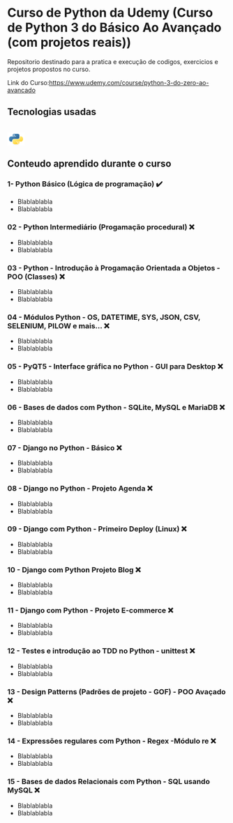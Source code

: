 # Curso de Python da Udemy (Curso de Python 3 do Básico Ao Avançado (com projetos reais))

Repositorio destinado para a pratica e execução de codigos, exercicios e projetos propostos no curso.

Link do Curso:https://www.udemy.com/course/python-3-do-zero-ao-avancado

## Tecnologias usadas
<div style="display: inline_block"><br>
  <img align="center" alt="Rafa-Python" height="30" width="40" src="https://raw.githubusercontent.com/devicons/devicon/master/icons/python/python-original.svg">
</div>

## Conteudo aprendido durante o curso

### 1- Python Básico (Lógica de programação) :heavy_check_mark:
- Blablablabla
- Blablablabla

### 02 - Python Intermediário (Progamação procedural) :x:
- Blablablabla
- Blablablabla
### 03 - Python - Introdução à Progamação Orientada a Objetos - POO (Classes) :x:
- Blablablabla
- Blablablabla
### 04 - Módulos Python - OS, DATETIME, SYS, JSON, CSV, SELENIUM, PILOW e mais... :x:
- Blablablabla
- Blablablabla
### 05 - PyQT5 - Interface gráfica no Python - GUI para Desktop :x:
- Blablablabla
- Blablablabla
### 06 - Bases de dados com Python - SQLite, MySQL e MariaDB :x:
- Blablablabla
- Blablablabla
### 07 - Django no Python - Básico :x:
- Blablablabla
- Blablablabla
### 08 - Django no Python - Projeto Agenda :x:
- Blablablabla
- Blablablabla
### 09 - Django com Python - Primeiro Deploy (Linux) :x:
- Blablablabla
- Blablablabla
### 10 - Django com Python Projeto Blog :x:
- Blablablabla
- Blablablabla
### 11 - Django com Python - Projeto E-commerce :x:
- Blablablabla
- Blablablabla
### 12 - Testes e introdução ao TDD no Python - unittest :x:
- Blablablabla
- Blablablabla
### 13 - Design Patterns (Padrões de projeto - GOF) - POO Avaçado :x:
- Blablablabla
- Blablablabla
### 14 - Expressões regulares com Python - Regex -Módulo re :x:
- Blablablabla
- Blablablabla
### 15 - Bases de dados Relacionais com Python - SQL usando MySQL :x:
- Blablablabla
- Blablablabla




